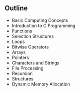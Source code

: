 ## Outline

- Basic Computing Concepts
- Introduction to C Programming
- Functions
- Selection Structures
- Loops 
- Bitwise Operators
- Arrays
- Pointers
- Characters and Strings
- File Processing
- Recursion
- Structures
- Dynamic Memory Allocation
